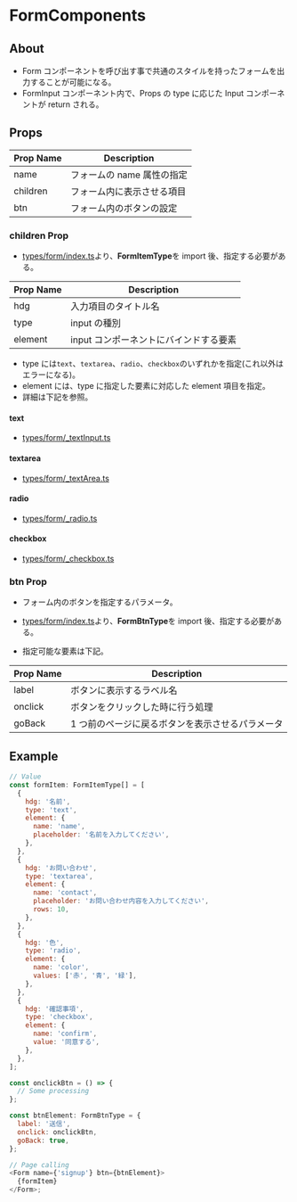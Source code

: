 # FormComponents

## About

- Form コンポーネントを呼び出す事で共通のスタイルを持ったフォームを出力することが可能になる。
- FormInput コンポーネント内で、Props の type に応じた Input コンポーネントが return される。

## Props

| Prop Name | Description                |
| --------- | -------------------------- |
| name      | フォームの name 属性の指定 |
| children  | フォーム内に表示させる項目 |
| btn       | フォーム内のボタンの設定   |

### children Prop

- [types/form/index.ts](../../types/form/index.ts)より、**FormItemType**を import 後、指定する必要がある。

| Prop Name | Description                            |
| --------- | -------------------------------------- |
| hdg       | 入力項目のタイトル名                   |
| type      | input の種別                           |
| element   | input コンポーネントにバインドする要素 |

- type には`text`、`textarea`、`radio`、`checkbox`のいずれかを指定(これ以外はエラーになる)。
- element には、type に指定した要素に対応した element 項目を指定。
- 詳細は下記を参照。

#### text

- [types/form/\_textInput.ts](../../types/form/_textInput.ts)

#### textarea

- [types/form/\_textArea.ts](../../types/form/_textArea.ts)

#### radio

- [types/form/\_radio.ts](../../types/form/_radio.ts)

#### checkbox

- [types/form/\_checkbox.ts](../../types/form/_checkbox.ts)

### btn Prop

- フォーム内のボタンを指定するパラメータ。
- [types/form/index.ts](../../types/form/index.ts)より、**FormBtnType**を import 後、指定する必要がある。

- 指定可能な要素は下記。

| Prop Name | Description                                      |
| --------- | ------------------------------------------------ |
| label     | ボタンに表示するラベル名                         |
| onclick   | ボタンをクリックした時に行う処理                 |
| goBack    | 1 つ前のページに戻るボタンを表示させるパラメータ |

## Example

```js
// Value
const formItem: FormItemType[] = [
  {
    hdg: '名前',
    type: 'text',
    element: {
      name: 'name',
      placeholder: '名前を入力してください',
    },
  },
  {
    hdg: 'お問い合わせ',
    type: 'textarea',
    element: {
      name: 'contact',
      placeholder: 'お問い合わせ内容を入力してください',
      rows: 10,
    },
  },
  {
    hdg: '色',
    type: 'radio',
    element: {
      name: 'color',
      values: ['赤', '青', '緑'],
    },
  },
  {
    hdg: '確認事項',
    type: 'checkbox',
    element: {
      name: 'confirm',
      value: '同意する',
    },
  },
];

const onclickBtn = () => {
  // Some processing
};

const btnElement: FormBtnType = {
  label: '送信',
  onclick: onclickBtn,
  goBack: true,
};

// Page calling
<Form name={'signup'} btn={btnElement}>
  {formItem}
</Form>;
```
